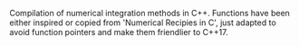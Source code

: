 Compilation of numerical integration methods in C++.
Functions have been either inspired or copied from 'Numerical Recipies in C', just adapted to avoid function pointers and make them friendlier to C++17.
